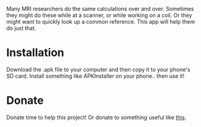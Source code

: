 Many MRI researchers do the same calculations over and over.  Sometimes they might do these while at a scanner, or while working on a coil.  Or they might want to quickly look up a common reference.  This app will help them do just that.

# Installation #
Download the .apk file to your computer and then copy it to your phone's SD card.  Install something like APKInstaller on your phone.. then use it!

# Donate #
Donate time to help this project!  Or donate to something useful like [this](https://secure.unicefusa.org/site/Donation2?df_id=10400&10400.donation=form1).